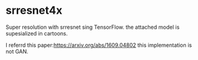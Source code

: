 # srresnet4x
Super resolution with srresnet sing TensorFlow.
the attached model is supesialized in cartoons.

I referrd this paper:https://arxiv.org/abs/1609.04802
this implementation is not GAN.
